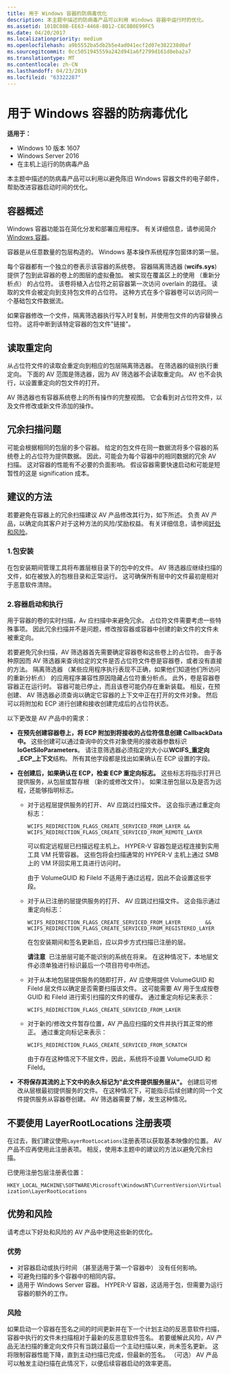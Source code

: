 ```yaml
---
title: 用于 Windows 容器的防病毒优化
description: 本主题中描述的防病毒产品可以利用 Windows 容器中运行时的优化。
ms.assetid: 101BC08B-EE63-4468-8B12-C8C8B0E99FC5
ms.date: 04/20/2017
ms.localizationpriority: medium
ms.openlocfilehash: a9b5552ba5db2b5e4ad041ecf2d07e382238d0af
ms.sourcegitcommit: 0cc5051945559a242d941a6f2799d161d8eba2a7
ms.translationtype: MT
ms.contentlocale: zh-CN
ms.lasthandoff: 04/23/2019
ms.locfileid: "63322287"
---
```

# <a name="span-idifskanti-virusoptimizationforwindowscontainersspananti-virus-optimization-for-windows-containers"></a><span id="ifsk.anti-virus_optimization_for_windows_containers"></span>用于 Windows 容器的防病毒优化


**适用于：**
-   Windows 10 版本 1607
-   Windows Server 2016
-   在主机上运行的防病毒产品

本主题中描述的防病毒产品可以利用以避免陈旧 Windows 容器文件的电子邮件，帮助改进容器启动时间的优化。

## <a name="span-idcontaineroverviewspanspan-idcontaineroverviewspanspan-idcontaineroverviewspancontainer-overview"></a><span id="Container_overview"></span><span id="container_overview"></span><span id="CONTAINER_OVERVIEW"></span>容器概述


Windows 容器功能旨在简化分发和部署应用程序。 有关详细信息，请参阅简介[Windows 容器](https://msdn.microsoft.com/virtualization/windowscontainers/about/about_overview)。

容器是从任意数量的包层构造的。 Windows 基本操作系统程序包窗体的第一层。

每个容器都有一个独立的卷表示该容器的系统卷。 容器隔离筛选器 (**wcifs.sys**) 提供了包到此容器的卷上的图层的虚拟叠加。 被实现在覆盖区上的使用 （重新分析点） 的占位符。 该卷将植入占位符之前容器第一次访问 overlain 的路径。 读取的文件会被定向到支持包文件的占位符。 这种方式在多个容器卷可以访问同一个基础包文件数据流。

如果容器修改一个文件，隔离筛选器执行写入时复制，并使用包文件的内容替换占位符。 这将中断到该特定容器的包文件"链接"。

## <a name="span-idreadredirectionspanspan-idreadredirectionspanspan-idreadredirectionspanread-redirection"></a><span id="Read_redirection"></span><span id="read_redirection"></span><span id="READ_REDIRECTION"></span>读取重定向


从占位符文件的读取会重定向到相应的包层隔离筛选器。 在筛选器的级别执行重定向。 下面的 AV 范围是筛选器，因为 AV 筛选器不会读取重定向。 AV 也不会执行，以设置重定向的包文件的打开。

AV 筛选器也有容器系统卷上的所有操作的完整视图。 它会看到对占位符文件，以及文件修改或新文件添加的操作。

## <a name="span-idredundantscanningproblemspanspan-idredundantscanningproblemspanspan-idredundantscanningproblemspanredundant-scanning-problem"></a><span id="Redundant_scanning_problem"></span><span id="redundant_scanning_problem"></span><span id="REDUNDANT_SCANNING_PROBLEM"></span>冗余扫描问题


可能会根据相同的包层的多个容器。 给定的包文件在同一数据流将多个容器的系统卷上的占位符为提供数据。 因此，可能会为每个容器中的相同数据的冗余 AV 扫描。 这对容器的性能有不必要的负面影响。 假设容器需要快速启动和可能是短暂性的这是 signification 成本。

## <a name="span-idrecommendedapproachspanspan-idrecommendedapproachspanspan-idrecommendedapproachspanrecommended-approach"></a><span id="Recommended_approach"></span><span id="recommended_approach"></span><span id="RECOMMENDED_APPROACH"></span>建议的方法


若要避免在容器上的冗余扫描建议 AV 产品修改其行为，如下所述。 负责 AV 产品，以确定向其客户对于这种方法的风险/奖励权益。 有关详细信息，请参阅[好处和风险](#benefits-risks)。

### <a name="span-id1packageinstallspanspan-id1packageinstallspanspan-id1packageinstallspan1-package-install"></a><span id="1._Package_install"></span><span id="1._package_install"></span><span id="1._PACKAGE_INSTALL"></span>1.包安装

在包安装期间管理工具将布置层根目录下的包中的文件。 AV 筛选器应继续扫描的文件，如在被放入的包根目录和正常运行。 这可确保所有层中的文件最初是相对于恶意软件清除。

### <a name="span-id2containstartandexecutionspanspan-id2containstartandexecutionspanspan-id2containstartandexecutionspan2-container-start-and-execution"></a><span id="2._Contain_start_and_execution"></span><span id="2._contain_start_and_execution"></span><span id="2._CONTAIN_START_AND_EXECUTION"></span>2.容器启动和执行

用于容器的卷的实时扫描，Av 应扫描中来避免冗余。 占位符文件需要考虑一些特殊事项。 因此冗余扫描并不是问题，修改按容器或容器中创建的新文件的文件未被重定向。

若要避免冗余扫描，AV 筛选器首先需要确定容器卷和这些卷上的占位符。 由于各种原因而 AV 筛选器来查询给定的文件是否占位符文件卷是容器卷，或者没有直接的方法。 隔离筛选器 （某些应用程序执行表现不正确，如果他们知道他们所访问的重新分析点） 的应用程序兼容性原因隐藏占位符重分析点。 此外，卷是容器卷容器正在运行时。 容器可能已停止，而且该卷可能仍存在重新装载。 相反，在预创建、 AV 筛选器必须查询以确定它容器的上下文中正在打开的文件对象。 然后可以将附加和 ECP 进行创建和接收创建完成后的占位符状态。

以下更改是 AV 产品中的需求：

-   **在预先创建容器卷上，将 ECP 附加到将接收的占位符信息创建 CallbackData 中。** 这些创建可以通过查询中的文件对象使用的接收器参数标识**IoGetSiloParameters**。 请注意筛选器必须指定的大小以**WCIFS\_重定向\_ECP\_上下文**结构。 所有其他字段都是找出如果确认在 ECP 设置的字段。

-   **在创建后，如果确认在 ECP，检查 ECP 重定向标志。** 这些标志将指示打开已提供服务，从包层或暂存根 （新的或修改文件）。 如果注册包层以及是否为远程，还能够指明标志。

    -   对于远程层提供服务的打开、 AV 应跳过扫描文件。 这会指示通过重定向标志：

        `WCIFS_REDIRECTION_FLAGS_CREATE_SERVICED_FROM_LAYER && WCIFS_REDIRECTION_FLAGS_CREATE_SERVICED_FROM_REMOTE_LAYER`

        可以假定远程层已扫描远程主机上。 HYPER-V 容器包是远程连接到实用工具 VM 托管容器。 这些包将会扫描通常的 HYPER-V 主机上通过 SMB 上的 VM 环回实用工具进行访问时。

        由于 VolumeGUID 和 FileId 不适用于通过远程，因此不会设置这些字段。

    -   对于从已注册的层提供服务的打开、 AV 应跳过扫描文件。 这会指示通过重定向标志：

        `WCIFS_REDIRECTION_FLAGS_CREATE_SERVICED_FROM_LAYER        &&  WCIFS_REDIRECTION_FLAGS_CREATE_SERVICED_FROM_REGISTERED_LAYER`

        在包安装期间和签名更新后，应以异步方式扫描已注册的层。

        **请注意**  已注册层可能不能识别的系统在将来。 在这种情况下，本地层文件必须单独进行标识最后一个项目符号中所述。

         

    -   对于从本地包层提供服务的随即打开，AV 应使用提供 VolumeGUID 和 FileId 层文件以确定是否需要扫描该文件。 这可能需要 AV 用于生成按卷 GUID 和 FileId 进行索引扫描的文件的缓存。 通过重定向标记来表示：

        `WCIFS_REDIRECTION_FLAGS_CREATE_SERVICED_FROM_LAYER`

    -   对于新的/修改文件暂存位置，AV 产品应扫描的文件并执行其正常的修正。 通过重定向标记来表示：

        `WCIFS_REDIRECTION_FLAGS_CREATE_SERVICED_FROM_SCRATCH`

        由于存在这种情况下不层文件，因此，系统将不设置 VolumeGUID 和 FileId。

-   **不将保存其流的上下文中的永久标记为"此文件提供服务层从"。** 创建后可修改从层根最初提供服务的文件。 在这种情况下，可能指示后续创建的同一个文件提供服务从容器卷创建。 AV 筛选器需要了解，发生这种情况。

## <a name="span-iddontusethelayerrootlocationsregistrykeyspanspan-iddontusethelayerrootlocationsregistrykeyspanspan-iddontusethelayerrootlocationsregistrykeyspandont-use-the-layerrootlocations-registry-key"></a><span id="Don_t_use_the_LayerRootLocations_registry_key"></span><span id="don_t_use_the_layerrootlocations_registry_key"></span><span id="DON_T_USE_THE_LAYERROOTLOCATIONS_REGISTRY_KEY"></span>不要使用 LayerRootLocations 注册表项


在过去，我们建议使用`LayerRootLocations`注册表项以获取基本映像的位置。 AV 产品不应再使用此注册表项。 相反，使用本主题中的建议的方法以避免冗余扫描。

已使用注册包层注册表位置：

`HKEY_LOCAL_MACHINE\SOFTWARE\Microsoft\WindowsNT\CurrentVersion\Virtualization\LayerRootLocations`

## <a name="span-idbenefits-risksspanspan-idbenefits-risksspanbenefits-and-risks"></a><span id="benefits-risks"></span><span id="BENEFITS-RISKS"></span>优势和风险


请考虑以下好处和风险的 AV 产品中使用这些新的优化。

### <a name="span-idbenefitsspanspan-idbenefitsspanspan-idbenefitsspanbenefits"></a><span id="Benefits"></span><span id="benefits"></span><span id="BENEFITS"></span>优势

-   对容器启动或执行时间 （甚至适用于第一个容器中） 没有任何影响。
-   可避免扫描的多个容器中的相同内容。
-   适用于 Windows Server 容器。 HYPER-V 容器，这适用于包，但需要为运行容器的额外的工作。 

### <a name="span-idrisksspanspan-idrisksspanspan-idrisksspanrisks"></a><span id="Risks"></span><span id="risks"></span><span id="RISKS"></span>风险

如果启动一个容器在签名之间的时间更新并在下一个计划主动的反恶意软件扫描，容器中执行的文件未扫描相对于最新的反恶意软件签名。 若要缓解此风险，AV 产品无法扫描的重定向文件只有当跳过最后一个主动扫描以来，尚未签名更新。 这将限制容器性能下降，直到主动扫描已完成，但最新的签名。 （可选） AV 产品可以触发主动扫描在此情况下，以便后续容器启动的效率更高。

 

 




